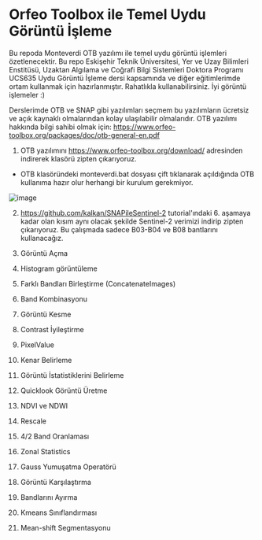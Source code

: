 # Orfeo Toolbox ile Temel Uydu Görüntü İşleme

Bu repoda Monteverdi OTB yazılımı ile temel uydu görüntü işlemleri özetlenecektir. Bu repo Eskişehir Teknik Üniversitesi, Yer ve Uzay Bilimleri Enstitüsü, Uzaktan Algılama ve Coğrafi Bilgi Sistemleri Doktora Programı UCS635 Uydu Görüntü İşleme dersi kapsamında ve diğer eğitimlerimde ortam kullanmak için hazırlanmıştır. Rahatlıkla kullanabilirsiniz. İyi görüntü işlemeler :)

Derslerimde OTB ve SNAP gibi yazılımları seçmem bu yazılımların ücretsiz ve açık kaynaklı olmalarından kolay ulaşılabilir olmalarıdır. OTB yazılımı hakkında bilgi sahibi olmak için: https://www.orfeo-toolbox.org/packages/doc/otb-general-en.pdf

1. OTB yazılımını https://www.orfeo-toolbox.org/download/ adresinden indirerek klasörü zipten çıkarıyoruz.  
* OTB klasöründeki monteverdi.bat dosyası çift tıklanarak açıldığında OTB kullanıma hazır olur herhangi bir kurulum gerekmiyor. 

![image](https://user-images.githubusercontent.com/3392893/222256252-2aebd78a-b987-4c87-a476-41d777bbe4fc.png)

2. https://github.com/kalkan/SNAPileSentinel-2 tutorial'ındaki 6. aşamaya kadar olan kısım aynı olacak şekilde Sentinel-2 verimizi indirip zipten çıkarıyoruz. Bu çalışmada sadece B03-B04 ve B08 bantlarını kullanacağız. 

4. Görüntü Açma
5. Histogram görüntüleme	
6. Farklı Bandları Birleştirme (ConcatenateImages)	
7. Band Kombinasyonu	
8. Görüntü Kesme	
9. Contrast İyileştirme
10. PixelValue	
11. Kenar Belirleme	
12. Görüntü İstatistiklerini Belirleme	
13.	Quicklook Görüntü Üretme	
14.	NDVI ve NDWI
15.	Rescale	
16.	4/2 Band Oranlaması
17.	Zonal Statistics	
18.	Gauss Yumuşatma Operatörü	
19.	Görüntü Karşılaştırma	
20.	Bandlarını Ayırma	
21. Kmeans Sınıflandırması	
22.	Mean-shift Segmentasyonu
